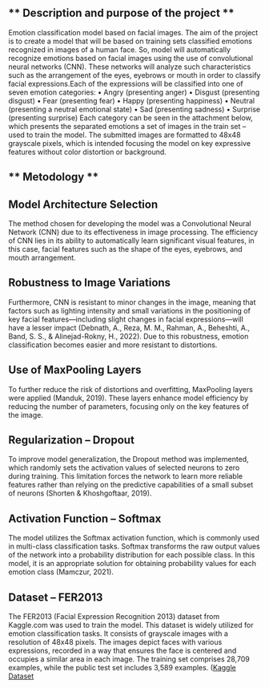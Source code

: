 ## ** Description and purpose of the project **

Emotion classification model based on facial images. The aim of the project is to create a model that will be based on training sets classified emotions recognized in images of a human face. So, model
will automatically recognize emotions based on facial images using the use of convolutional neural networks (CNN). These networks will analyze such characteristics such as the arrangement of the eyes,
eyebrows or mouth in order to classify facial expressions.Each of the expressions will be classified into one of seven emotion categories:
• Angry (presenting anger)
• Disgust (presenting disgust)
• Fear (presenting fear)
• Happy (presenting happiness)
• Neutral (presenting a neutral emotional state)
• Sad (presenting sadness)
• Surprise (presenting surprise)
Each category can be seen in the attachment below, which presents the separated emotions a set of images in the train set – used to train the model. The submitted images are formatted to 48x48 grayscale pixels,
which is intended focusing the model on key expressive features without color distortion or background.

## ** Metodology **

## Model Architecture Selection

The method chosen for developing the model was a Convolutional Neural Network (CNN) due to its effectiveness in image processing. 
The efficiency of CNN lies in its ability to automatically learn significant visual features, in this case, facial features such as the shape of the eyes, eyebrows, and mouth arrangement.

## Robustness to Image Variations

Furthermore, CNN is resistant to minor changes in the image, meaning that factors such as lighting intensity and small variations in the positioning of key facial features—including slight changes in facial
expressions—will have a lesser impact (Debnath, A., Reza, M. M., Rahman, A., Beheshti, A., Band, S. S., & Alinejad-Rokny, H., 2022). Due to this robustness, emotion classification becomes easier and more
resistant to  distortions.

## Use of MaxPooling Layers

To further reduce the risk of distortions and overfitting, MaxPooling layers were applied (Manduk, 2019). 
These layers enhance model efficiency by reducing the number of parameters, focusing only on the key features of the image.

## Regularization – Dropout

To improve model generalization, the Dropout method was implemented, which randomly sets the activation values of selected neurons to zero during training. 
This limitation forces the network to learn more reliable features rather than relying on the predictive capabilities of a small subset of neurons (Shorten & Khoshgoftaar, 2019).

## Activation Function – Softmax

The model utilizes the Softmax activation function, which is commonly used in multi-class classification tasks. Softmax transforms the raw output values of the network into a probability distribution for each
possible class. In this model, it is an appropriate solution for obtaining probability values for each emotion class (Mamczur, 2021).

## Dataset – FER2013

The FER2013 (Facial Expression Recognition 2013) dataset from Kaggle.com was used to train the model. This dataset is widely utilized for emotion classification tasks. It consists of grayscale images with a
resolution of 48x48 pixels. The images depict faces with various expressions, recorded in a way that ensures the face is centered and occupies a similar area in each image. The training set comprises 28,709 examples, 
while the public test set includes 3,589 examples. ([Kaggle Dataset](https://www.kaggle.com/datasets/msambare/fer2013 )
